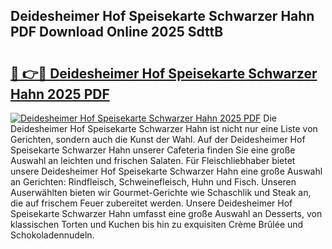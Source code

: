 ## Deidesheimer Hof Speisekarte Schwarzer Hahn PDF Download Online 2025 SdttB

# <h2><a href="http://gc9nys.nevu.top/?p=Deidesheimer+Hof+Speisekarte+Schwarzer+Hahn">🔗 👉🔴 Deidesheimer Hof Speisekarte Schwarzer Hahn 2025 PDF</a></h2>

[![Deidesheimer Hof Speisekarte Schwarzer Hahn 2025 PDF](https://i.imgur.com/dBaPXMq.png)](http://gc9nys.nevu.top/?p=Deidesheimer+Hof+Speisekarte+Schwarzer+Hahn)
Die Deidesheimer Hof Speisekarte Schwarzer Hahn ist nicht nur eine Liste von Gerichten, sondern auch die Kunst der Wahl. Auf der Deidesheimer Hof Speisekarte Schwarzer Hahn unserer Cafeteria finden Sie eine große Auswahl an leichten und frischen Salaten. Für Fleischliebhaber bietet unsere Deidesheimer Hof Speisekarte Schwarzer Hahn eine große Auswahl an Gerichten: Rindfleisch, Schweinefleisch, Huhn und Fisch. Unseren Auserwählten bieten wir Gourmet-Gerichte wie Schaschlik und Steak an, die auf frischem Feuer zubereitet werden. Unsere Deidesheimer Hof Speisekarte Schwarzer Hahn umfasst eine große Auswahl an Desserts, von klassischen Torten und Kuchen bis hin zu exquisiten Crème Brûlée und Schokoladennudeln.

